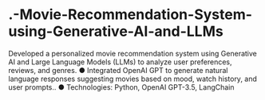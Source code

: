 # .-Movie-Recommendation-System-using-Generative-AI-and-LLMs
Developed a personalized movie recommendation system using Generative AI and Large Language Models (LLMs) to analyze user preferences, reviews, and genres. ● Integrated OpenAI GPT to generate natural language responses suggesting movies based on mood, watch history, and user prompts.. ● Technologies: Python, OpenAI GPT-3.5, LangChain
